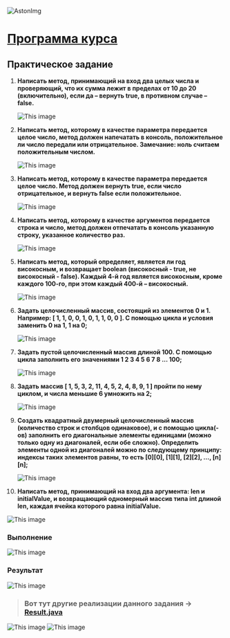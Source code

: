 <img src="https://storage.yandexcloud.net/dev.astonsite.s3backet/aston-redisign/common/logo/AstonLogo_dark.svg" title="AstonImg"/>
&nbsp;

# [Программа курса](README.md)

## Практическое задание

1. **Написать метод, принимающий на вход два целых числа и проверяющий, что их сумма лежит в пределах от 10 до 20 (включительно), если да – вернуть true, в противном случае – false.**

   ![This image](images/lesson_3/lesson_3_1.png)

2. **Написать метод, которому в качестве параметра передается целое число, метод должен напечатать в консоль, положительное ли число передали или отрицательное. Замечание: ноль считаем положительным числом.**

   ![This image](images/lesson_3/lesson_3_2.png)

3. **Написать метод, которому в качестве параметра передается целое число. Метод должен вернуть true, если число отрицательное, и вернуть false если положительное.**

   ![This image](images/lesson_3/lesson_3_3.png)

4. **Написать метод, которому в качестве аргументов передается строка и число, метод должен отпечатать в консоль указанную строку, указанное количество раз.**

   ![This image](images/lesson_3/lesson_3_4.png)

5. **Написать метод, который определяет, является ли год високосным, и возвращает boolean (високосный - true, не високосный - false). Каждый 4-й год является високосным, кроме каждого 100-го, при этом каждый 400-й – високосный.**

   ![This image](images/lesson_3/lesson_3_5.png)

6. **Задать целочисленный массив, состоящий из элементов 0 и 1. Например: [ 1, 1, 0, 0, 1, 0, 1, 1, 0, 0 ]. С помощью цикла и условия заменить 0 на 1, 1 на 0;**

   ![This image](images/lesson_3/lesson_3_6.png)

7. **Задать пустой целочисленный массив длиной 100. С помощью цикла заполнить его значениями 1 2 3 4 5 6 7 8 ... 100;**

   ![This image](images/lesson_3/lesson_3_7.png)

8. **Задать массив [ 1, 5, 3, 2, 11, 4, 5, 2, 4, 8, 9, 1 ] пройти по нему циклом, и числа меньшие 6 умножить на 2;**

   ![This image](images/lesson_3/lesson_3_8.png)

9. **Создать квадратный двумерный целочисленный массив (количество строк и столбцов одинаковое), и с помощью цикла(-ов) заполнить его диагональные элементы единицами (можно только одну из диагоналей, если обе сложно). Определить элементы одной из диагоналей можно по следующему принципу: индексы таких элементов равны, то есть [0][0], [1][1], [2][2], ..., [n][n];**

   ![This image](images/lesson_3/lesson_3_9.png)

10. **Написать метод, принимающий на вход два аргумента: len и initialValue, и возвращающий одномерный массив типа int длиной len, каждая ячейка которого равна initialValue.**

![This image](images/lesson_3/lesson_3_10.png)

### **Выполнение** 

![This image](images/lesson_3/lesson_3_11.png)

### **Результат**
![This image](images/lesson_3/lesson_3_12.png)

> ### Вот тут другие реализации данного задания -> [Result.java](src/main/java/ru/astondevs/lesson3/moreoptions/Result.java)

![This image](images/lesson_3/lesson_3_13.png) ![This image](images/lesson_3/lesson_3_14.png)